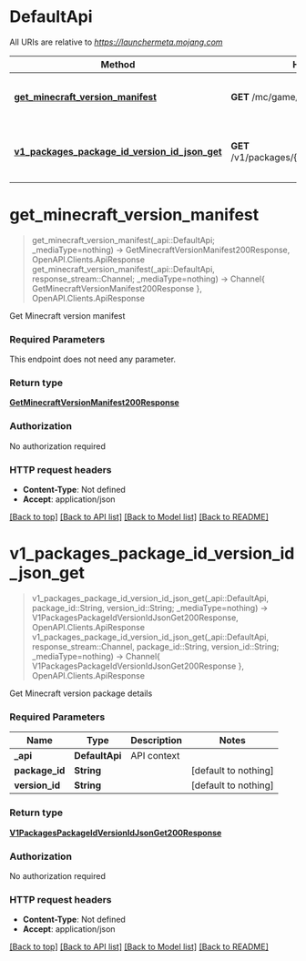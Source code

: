 # DefaultApi

All URIs are relative to *https://launchermeta.mojang.com*

Method | HTTP request | Description
------------- | ------------- | -------------
[**get_minecraft_version_manifest**](DefaultApi.md#get_minecraft_version_manifest) | **GET** /mc/game/version_manifest.json | Get Minecraft version manifest
[**v1_packages_package_id_version_id_json_get**](DefaultApi.md#v1_packages_package_id_version_id_json_get) | **GET** /v1/packages/{packageId}/{versionId}.json | Get Minecraft version package details


# **get_minecraft_version_manifest**
> get_minecraft_version_manifest(_api::DefaultApi; _mediaType=nothing) -> GetMinecraftVersionManifest200Response, OpenAPI.Clients.ApiResponse <br/>
> get_minecraft_version_manifest(_api::DefaultApi, response_stream::Channel; _mediaType=nothing) -> Channel{ GetMinecraftVersionManifest200Response }, OpenAPI.Clients.ApiResponse

Get Minecraft version manifest

### Required Parameters
This endpoint does not need any parameter.

### Return type

[**GetMinecraftVersionManifest200Response**](GetMinecraftVersionManifest200Response.md)

### Authorization

No authorization required

### HTTP request headers

 - **Content-Type**: Not defined
 - **Accept**: application/json

[[Back to top]](#) [[Back to API list]](../README.md#api-endpoints) [[Back to Model list]](../README.md#models) [[Back to README]](../README.md)

# **v1_packages_package_id_version_id_json_get**
> v1_packages_package_id_version_id_json_get(_api::DefaultApi, package_id::String, version_id::String; _mediaType=nothing) -> V1PackagesPackageIdVersionIdJsonGet200Response, OpenAPI.Clients.ApiResponse <br/>
> v1_packages_package_id_version_id_json_get(_api::DefaultApi, response_stream::Channel, package_id::String, version_id::String; _mediaType=nothing) -> Channel{ V1PackagesPackageIdVersionIdJsonGet200Response }, OpenAPI.Clients.ApiResponse

Get Minecraft version package details

### Required Parameters

Name | Type | Description  | Notes
------------- | ------------- | ------------- | -------------
 **_api** | **DefaultApi** | API context | 
**package_id** | **String**|  | [default to nothing]
**version_id** | **String**|  | [default to nothing]

### Return type

[**V1PackagesPackageIdVersionIdJsonGet200Response**](V1PackagesPackageIdVersionIdJsonGet200Response.md)

### Authorization

No authorization required

### HTTP request headers

 - **Content-Type**: Not defined
 - **Accept**: application/json

[[Back to top]](#) [[Back to API list]](../README.md#api-endpoints) [[Back to Model list]](../README.md#models) [[Back to README]](../README.md)

